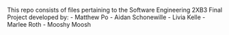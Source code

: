 This repo consists of files pertaining to the Software Engineering 2XB3 Final Project developed by:
    - Matthew Po
    - Aidan Schonewille
    - Livia Kelle
    - Marlee Roth
    - Mooshy Moosh

